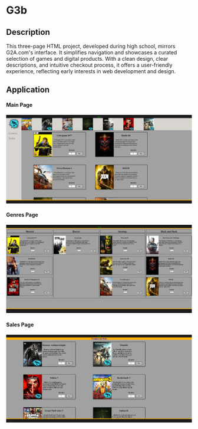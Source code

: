 # G3b

## Description


This three-page HTML project, developed during high school, mirrors G2A.com's interface. It simplifies navigation and showcases a curated selection of games and digital products. With a clean design, clear descriptions, and intuitive checkout process, it offers a user-friendly experience, reflecting early interests in web development and design.

## Application
#### Main Page
![img1](Assets/Img1.png)
#### Genres Page
![img1](Assets/Img2.png)
#### Sales Page
![img1](Assets/Img3.png)
